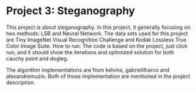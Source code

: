 # Project 3: Steganography
This project is about steganography. In this project, it generally focusing on two methods:
LSB and Neural Network. The data sets used for this project are Tiny ImageNet Visual
Recognition Challenge and Kodak Lossless True Color Image Suite.
How to run:  The code is based on the project, just click run, and it should show 
the iterations and optimized solution for both cauchy point and dogleg.

The algorithm implementations are from kelvins, gabrielilharco and
alexandremuzio. Both of those implementation are mentioned in the project description.
